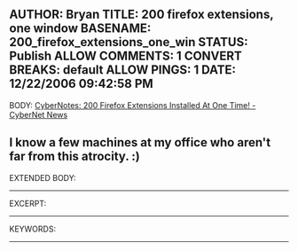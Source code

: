 AUTHOR: Bryan
TITLE: 200 firefox extensions, one window
BASENAME: 200_firefox_extensions_one_win
STATUS: Publish
ALLOW COMMENTS: 1
CONVERT BREAKS: __default__
ALLOW PINGS: 1
DATE: 12/22/2006 09:42:58 PM
-----
BODY:
<a title="CyberNotes: 200 Firefox Extensions Installed At One Time! - CyberNet News: Keeping you plugged in!" href="http://tech.cybernetnews.com/2006/12/06/cybernotes-200-firefox-extensions-installed-at-one-time/">CyberNotes: 200 Firefox Extensions Installed At One Time! - CyberNet News</a>

I know a few machines at my office who aren't far from this atrocity. :)
-----
EXTENDED BODY:

-----
EXCERPT:

-----
KEYWORDS:

-----


